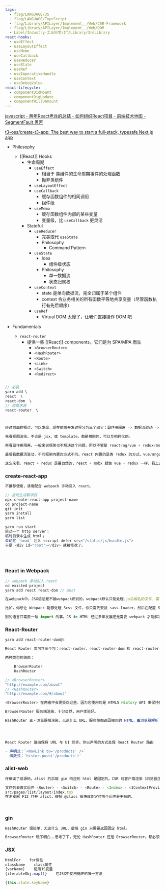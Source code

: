 ```yaml
---
tags:
  - flag/LANGUAGE/JS
  - flag/LANGUAGE/TypeScript
  - flag/Library/APILayer/Implement__/Web/CSR-Framework
  - flag/Library/APILayer/Implement__/Web/DOM
  - Label/Industry-工业科学/IT/Library/3rdLibrary
react-hooks:
  - useEffect
  - useLayoutEffect
  - useMemo
  - useCallback
  - useReducer
  - useState
  - useRef
  - useImperativeHandle
  - useContext
  - useDebugValue
react-lifecycle:
  - componentDidMount
  - componentDigUpdate
  - componentWillUnmount
---
```


[javascript - 两年React老兵的总结 - 如何组织React项目 - 前端技术地图 - SegmentFault 思否](https://segmentfault.com/a/1190000019759949)

[t3-oss/create-t3-app: The best way to start a full-stack, typesafe Next.js app](https://github.com/t3-oss/create-t3-app)

- Philosophy
    - [[React]] Hooks
        - 生命周期
            - `useEffect`
                - 相当于 类组件的生命周期事件的处理函数
                - 抛弃类组件
            - `useLayoutEffect`
            - `useCallback`
                - 缓存函数组件的相同调用
                - 组件级
            - `useMemo`
                - 缓存函数组件内部的某些变量
                - 变量级，比 `useCallback` 更灵活
        - Stateful
            - `useReducer`
                - 完美取代 `useState`
                - Philosophy
                    - Command Pattern
            - `useState`
                - Idea
                    - 组件级状态
                - Philosophy
                    - 单一数据流
                    - 状态归属权
            - `useContext`
                - state 是单向数据流，完全归属于某个组件
                - context 令业务相关的所有函数平等地共享变量（尽管函数执行有先后顺序）
            - `useRef`
                - Virtual DOM 太慢了，让我们直接操作 DOM 吧

- Fundamentals
    - `react-router`
        - 提供一些 [[React]] components，它们是为 SPA/MPA 而生
            - `<BrowserRouter>`
            - `<HashRouter>`
            - `<Route>`
            - `<Link>`
            - `<Switch>`
            - `<Redirect>`

```js

// 必装
yarn add \
react  \
react-dom  \
// 按需求装
react-router  \



经过前面的探讨，可以发现，现在前端开发过程分为三个部分：副作用隔离 -> 数据流驱动 -> 视图渲染。

先看视图渲染，不论是 jsx、或 template，都是相同的，可以互相转化的。

再看副作用隔离，一般来说框架也不解决这个问题，所以不管是 react/ag/vue + redux/mobx/rxjs 任何一种组合，最终你都不是靠前面的框架解决的，而是利用后面的 redux/mobx/rxjs 来解决。

最后看数据流驱动，不同框架内置的方式不同。react 内置的是类 redux 的方式，vue/angular 内置的是类 mobx 的方式，cyclejs 内置了 rxjs。

这么来看，react + redux 是最自然的，react + mobx 就像 vue + redux 一样，看上去不是很自然。也就是 react + mobx 别扭的地方仅在于数据流驱动方式不同。对于视图渲染、副作用隔离，这两个因素不受任何组合的影响。


```



### create-react-app

```js
不推荐使用，请用配合 webpack 手动引入 react。

// 自动生成新项目
npx create-react-app project-name
cd project-name
git init
yarn install
yarn list

yarn run start
启动一个 http server；
临时目录中生成 html；
自动在 `head` 注入 <script defer src="/static/js/bundle.js">
于是 <div id="root"></div> 就被修改了。





```


### React in Webpack

```js
// webpack 手动引入 react
cd existed-project
yarn add react react-dom // must

在webpack中，JSX语法是不被webpack识别的，webpack默认只能处理.js后缀名的文件，需要安装第三方loader处理非js文件。而JSX语法，可以使用babel-loader处理。

比如，你想让 Webpack 能够处理 Scss 文件，你只需先安装 sass-loader，然后在配置 Scss 文件的处理规则时，设置 rule 对象的 use 属性为 ['style-loader', 'css-loader', 'sass-loader'] 即可。

别的语言只需要一句 import 的事，JS in HTML 经过多年发展还是需要 webpack 才能解决。


```


### React-Router

```js
yarn add react-router-dom@6

React Router 库包含三个包：react-router、react-router-dom 和 react-router-native。react-router 是核心库，但我们不需要直接安装它。如果你正在开发一个 web 应用，你应该使用 react-router-dom，如果你在使用 React Native 开发移动应用，则应该使用 react-router-native。

两种类型的路由：

    BrowserRouter
    HashRouter

// <BrowserRouter>
"http://example.com/about"
// <HashRouter>
"http://example.com/#/about"

<BrowserRouter> 在两者中会更受欢迎些，因为它使用的是 HTML5 History API 来保持应用的页面与 URL 同步，而 <HashRouter> 则使用的是 URL 的哈希部分（window.location.hash）。如果你的代码运行在不支持 History API 的传统浏览器上，你应该使用 <HashRouter> ，否则 <BrowserRouter> 对于大多数情况来说是更好的选择。

BrowserRouter 服务端渲染，十分自然，用户体验好。

HashRouter 真・浏览器端渲染，无论什么 URL，服务端都返回相同的 HTML，由浏览器解析 `#` 后面的部分并完成渲染。




React Router 路由保持 URL 与 UI 同步。你以声明的方式处理 React Router 路由

- 声明式：`<NavLink to='/products' />`
- 函数式：`histor.push('/products')`


```


### alist-web

```js
仔细读了读源码，alist 的后端 gin 响应的 html 是固定的。CSR 纯客户端渲染（浏览器渲染）。

文件列表真实组件 <Router> - <Switch> - <Route> - <Index> - <IContextProvider> - <Do> - <KuttyHero> - <VStack> - <Box> - <Box className="content-box"> - <Suspense>
src/pages/list/layout/index.tsx
在浏览器 F12 打开 alist，根据 @class 很快就能定位哪个组件是干嘛的。




```


### gin

```go
HashRouter 很简单，无论什么 URL，后端 gin 只需要返回固定 html。

BrowserRouter 玩不明白……思考了下，无论 HashRouter 还是 BrowserRouter，都必须请求后端 API 才能拿到动态数据。那这样的话 HashRouter 和 BrowserRouter 貌似没有区别。


```

### JSX

```js
htmlFor    for属性
className    class属性
{varName}    使用JS变量
{iterableObj.map()}    在JSX中使用循环的唯一方法

{this.state.keyName}

```